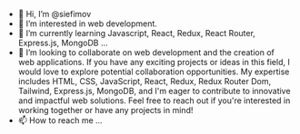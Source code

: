 - 👋 Hi, I’m @siefimov
- 👀 I’m interested in web development.
- 🌱 I’m currently learning Javascript, React, Redux, React Router, Express.js, MongoDB ... 
- 💞️ I’m looking to collaborate on web development and the creation of web applications. If you have any exciting projects or ideas in this field, I would love to explore potential collaboration opportunities. My expertise includes HTML, CSS, JavaScript, React, Redux, Redux Router Dom, Tailwind, Express.js, MongoDB, and I'm eager to contribute to innovative and impactful web solutions. Feel free to reach out if you're interested in working together or have any projects in mind!
- 📫 How to reach me ...

<!---
siefimov/siefimov is a ✨ special ✨ repository because its `README.md` (this file) appears on your GitHub profile.
You can click the Preview link to take a look at your changes.
--->
